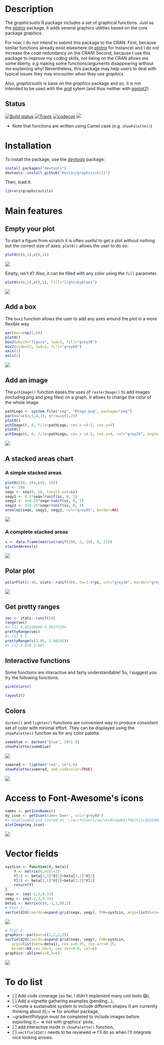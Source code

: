Description
===========

The *graphicsutils* R package includes a set of graphical functions. Just as the [*plotrix*](http://cran.r-project.org/web/packages/plotrix/index.html) package, it adds several graphics utilities based on the core package *graphics*.

For now, I do not intend to submit this package to the CRAN. First, because similar functions already exist elsewhere (in [*plotrix*](http://cran.r-project.org/web/packages/plotrix/index.html) for instance) and I do not increase the code redundancy on the CRAN! Second, because I use this package to improve my coding skills, not being on the CRAN allows me some liberty, *e.g* making some functions/arguments disappearing without me explaining why! Nevertheless, this package may help users to deal with typical issues they may encounter when they use *graphics*.

Also, *graphicsutils* is base on the *graphics* package and so, it is not intended to be used with the [*grid*](https://stat.ethz.ch/R-manual/R-devel/library/grid/html/grid-package.html) sytem (and thus neither with [ggplot2](http://cran.r-project.org/web/packages/ggplot2/index.html)).

Status
------

[![Build status](https://ci.appveyor.com/api/github/webhook?id=ckmm09dear2cty1w)](https://ci.appveyor.com/project/KevCaz/graphicsutils) [![Travis](https://travis-ci.org/KevCaz/graphicsutils.svg?branch=master)](https://travis-ci.org/KevCaz/graphicsutils) [![codecov](https://codecov.io/gh/KevCaz/graphicsutils/branch/master/graph/badge.svg)](https://codecov.io/gh/KevCaz/graphicsutils) [![](https://img.shields.io/badge/licence-GPLv3-8f10cb.svg)](http://www.gnu.org/licenses/gpl.html)

-   Note that functions are written using Camel case (e.g. `showPalette()`)

Installation
============

To install the package, use the [*devtools*](http://cran.r-project.org/web/packages/devtools/index.html) package:

``` r
install.packages("devtools")
devtools::install_github("KevCaz/graphicsutils")
```

Then, load it:

``` r
library(graphicsutils)
```

<!-- use devel version -->
Main features
=============

Empty your plot
---------------

To start a figure from scratch it is often useful to get a plot without nothing but the correct size of axes. `plot0()` allows the user to do so:

``` r
plot0(c(0,1),c(0,1))
```

![](inst/assets/img/plot0-1.png)

Empty, isn't it? Also, it can be filled with any color using the `fill` parameter.

``` r
plot0(c(0,1),c(0,1), fill="lightskyblue1")
```

![](inst/assets/img/plot0v2-1.png)

Add a box
---------

The `box2` function allows the user to add any axes around the plot in a more flexible way.

``` r
par(mar=rep(2,4))
plot0()
box2(which="figure", lwd=2, fill="grey30")
box2(side=12, lwd=2, fill="grey80")
axis(1)
axis(2)
```

![](inst/assets/img/box2-1.png)

Add an image
------------

The `pchImage()` function eases the uses of `rasterImage()` to add images (including png and jpeg files) on a graph. It allows to change the color of the whole image.

``` r
pathLogo <- system.file("img", "Rlogo.png", package="png")
par(mar=c(4,1,4,1), mfrow=c(1,2))
plot0()
pchImage(0, 0, file=pathLogo, cex.x =4.5, cex.y=4)
plot0()
pchImage(0, 0, file=pathLogo, cex.x =4.5, cex.y=4, col="grey25", angle=25)
```

![](inst/assets/img/pchImage-1.png)

A stacked areas chart
---------------------

### A simple stacked areas

``` r
plot0(c(0, 10),c(0, 10))
sz <- 100
seqx <- seq(0, 10, length.out=sz)
seqy1 <- 0.2*seqx*runif(sz, 0, 1)
seqy2 <- 4+0.25*seqx*runif(sz, 0, 1)
seqy3 <- 8+0.25*seqx*runif(sz, 0, 1)
envelop(seqx, seqy1, seqy2, col="grey85", border=NA)
```

![](inst/assets/img/envelop-1.png)

### A complete stacked areas

``` r
x <- data.frame(matrix(runif(200, 2, 10), 8, 25))
stackedAreas(x)
```

![](inst/assets/img/stackedArea-1.png)

Polar plot
----------

``` r
polarPlot(1:40, stats::runif(40), to=1.9*pi, col="grey30", border="grey80")
```

![](inst/assets/img/polarPlot-1.png)

Get pretty ranges
-----------------

``` r
vec <- stats::runif(20)
range(vec)
#> [1] 0.03248088 0.99373294
prettyRange(vec)
#> [1] 0 1
prettyRange(c(3.85, 3.88245))
#> [1] 3.850 3.885
```

Interactive functions
---------------------

Some functions are interactive and fairly understandable! So, I suggest you try the following functions:

``` r
pickColors()
```

``` r
layout2()
```

Colors
------

`darken()` and `lighten()` functions are convenient way to produce consistent set of color with minimal effort. They can be displayed using the `showPalette()` function as for any color palette.

``` r
someblue <- darken("blue", 10*1:9)
showPalette(someblue)
```

![](inst/assets/img/darken-1.png)

``` r
somered <- lighten("red", 10*1:9)
showPalette(somered, add_codecolor=TRUE)
```

![](inst/assets/img/lighten-1.png)

Access to Font-Awesome's icons
==============================

``` r
names <- getIconNames()
my_icon <- getIcon(name='beer', col='grey80')
#> Downloaded and stored at '/var/folders/vw/vkx0lvqd69jf9blhj1c3b3t00000gn/T//RtmpLY9b0X/icon12b6a2cdb32b2.png'
plotImage(my_icon)
```

![](inst/assets/img/getIcon-1.png)

Vector fields
=============

``` r
systLin <- function(X, beta){
    Y <- matrix(0,ncol=2)
    Y[1] <- beta[1,1]*X[1]+beta[1,2]*X[2]
    Y[2] <- beta[2,1]*X[1]+beta[2,2]*X[2]
    return(Y)
}
seqx <- seq(-2,2,0.31)
seqy <- seq(-2,2,0.31)
beta1 <- matrix(c(0,-1,1,0),2)
# Plot 1:
vecfield2d(coords=expand.grid(seqx, seqy), FUN=systLin, args=list(beta=beta1))
```

![](inst/assets/img/vector%20fields-1.png)

``` r
# Plot 2:
graphics::par(mar=c(2,2,2,2))
vecfield2d(coords=expand.grid(seqx, seqy), FUN=systLin,
   args=list(beta=beta1), cex.x=0.35, cex.arr=0.25,
   border=NA,cex.hh=1, cex.shr=0.6, col=8)
graphics::abline(v=0,h=0)
```

![](inst/assets/img/vector%20fields-2.png)

To do list
==========

-   \[ \] Add code coverage (so far, I didn't implement many unit tests :scream:),
-   \[ \] Add a vignette gathering examples (pending...),
-   ~Create a sustainable system to include different shapes (I am currently thinking about it);~ =&gt; for another package,
-   ~gradientPolygon must be completed to include images before exporting it;~ =&gt; not with graphics' plots,
-   \[ \] add interactive mode in `showPalette()` function,
-   \[ \] `vectfield2d()` needs to be reviewed =&gt; I'll do so when I'll integrate nice looking arrows.
